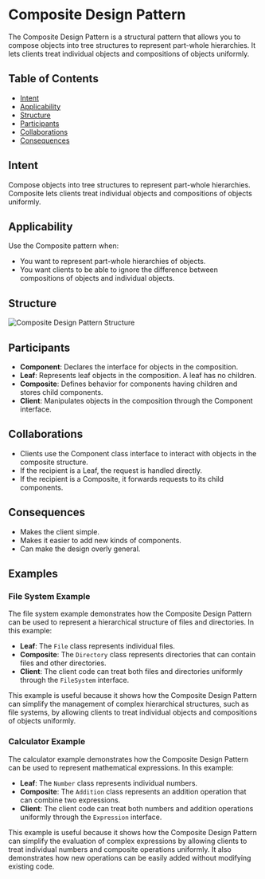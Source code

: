 # Composite Design Pattern

The Composite Design Pattern is a structural pattern that allows you to compose objects into tree structures to represent part-whole hierarchies. It lets clients treat individual objects and compositions of objects uniformly.

## Table of Contents
- [Intent](#intent)
- [Applicability](#applicability)
- [Structure](#structure)
- [Participants](#participants)
- [Collaborations](#collaborations)
- [Consequences](#consequences)

## Intent
Compose objects into tree structures to represent part-whole hierarchies. Composite lets clients treat individual objects and compositions of objects uniformly.

## Applicability
Use the Composite pattern when:
- You want to represent part-whole hierarchies of objects.
- You want clients to be able to ignore the difference between compositions of objects and individual objects.

## Structure
![Composite Design Pattern Structure](https://refactoring.guru/images/patterns/diagrams/composite/structure.png)

## Participants
- **Component**: Declares the interface for objects in the composition.
- **Leaf**: Represents leaf objects in the composition. A leaf has no children.
- **Composite**: Defines behavior for components having children and stores child components.
- **Client**: Manipulates objects in the composition through the Component interface.

## Collaborations
- Clients use the Component class interface to interact with objects in the composite structure.
- If the recipient is a Leaf, the request is handled directly.
- If the recipient is a Composite, it forwards requests to its child components.

## Consequences
- Makes the client simple.
- Makes it easier to add new kinds of components.
- Can make the design overly general.

## Examples

### File System Example
The file system example demonstrates how the Composite Design Pattern can be used to represent a hierarchical structure of files and directories. In this example:
- **Leaf**: The `File` class represents individual files.
- **Composite**: The `Directory` class represents directories that can contain files and other directories.
- **Client**: The client code can treat both files and directories uniformly through the `FileSystem` interface.

This example is useful because it shows how the Composite Design Pattern can simplify the management of complex hierarchical structures, such as file systems, by allowing clients to treat individual objects and compositions of objects uniformly.

### Calculator Example
The calculator example demonstrates how the Composite Design Pattern can be used to represent mathematical expressions. In this example:
- **Leaf**: The `Number` class represents individual numbers.
- **Composite**: The `Addition` class represents an addition operation that can combine two expressions.
- **Client**: The client code can treat both numbers and addition operations uniformly through the `Expression` interface.

This example is useful because it shows how the Composite Design Pattern can simplify the evaluation of complex expressions by allowing clients to treat individual numbers and composite operations uniformly. It also demonstrates how new operations can be easily added without modifying existing code.